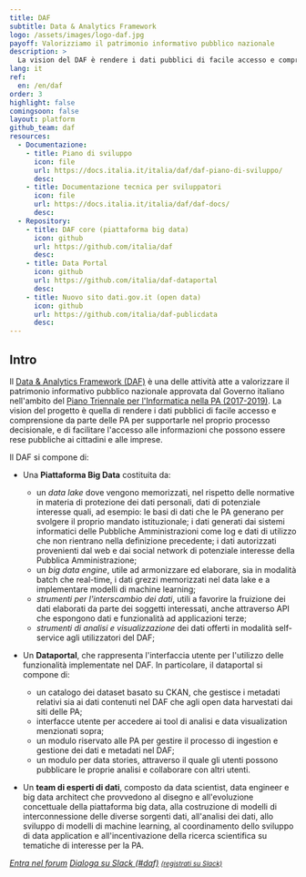 ```yaml
---
title: DAF
subtitle: Data & Analytics Framework
logo: /assets/images/logo-daf.jpg
payoff: Valorizziamo il patrimonio informativo pubblico nazionale
description: >
  La vision del DAF è rendere i dati pubblici di facile accesso e comprensione da parte delle PA per supportarle nel proprio data driven decision making, e di facilitare l'accesso alle informazioni che possono essere rese pubbliche da parte di cittadini e imprese.
lang: it
ref:
  en: /en/daf
order: 3
highlight: false
comingsoon: false
layout: platform
github_team: daf
resources:
  - Documentazione:
    - title: Piano di sviluppo
      icon: file
      url: https://docs.italia.it/italia/daf/daf-piano-di-sviluppo/
      desc: 
    - title: Documentazione tecnica per sviluppatori
      icon: file
      url: https://docs.italia.it/italia/daf/daf-docs/
      desc: 
  - Repository:
    - title: DAF core (piattaforma big data)
      icon: github
      url: https://github.com/italia/daf
      desc: 
    - title: Data Portal
      icon: github
      url: https://github.com/italia/daf-dataportal
      desc: 
    - title: Nuovo sito dati.gov.it (open data)
      icon: github
      url: https://github.com/italia/daf-publicdata
      desc: 
---
```


## Intro

Il [Data & Analytics Framework (DAF)](https://docs.italia.it/italia/piano-triennale-ict/pianotriennale-ict-doc/it/2017-2019/doc/09_data-analytics-framework.html) è una delle
attività atte a valorizzare il patrimonio informativo pubblico nazionale
approvata dal Governo italiano nell'ambito del [Piano Triennale per
l'Informatica nella PA (2017-2019)](https://pianotriennale-ict.italia.it/). La
vision del progetto è quella di rendere i dati pubblici di facile accesso e
comprensione da parte delle PA per supportarle nel proprio processo
decisionale, e di facilitare l'accesso alle informazioni che possono essere
rese pubbliche ai cittadini e alle imprese.

Il DAF si compone di:

 * Una **Piattaforma Big Data** costituita da:
    * un *data lake* dove vengono memorizzati, nel rispetto delle normative in
      materia di protezione dei dati personali, dati di potenziale interesse
      quali, ad esempio: le basi di dati che le PA generano per svolgere il
      proprio mandato istituzionale; i dati generati dai sistemi informatici
      delle Pubbliche Amministrazioni come log e dati di utilizzo che non
      rientrano nella definizione precedente; i dati autorizzati provenienti
      dal web e dai social network di potenziale interesse della Pubblica
      Amministrazione;
    * un *big data engine*, utile ad armonizzare ed elaborare, sia in modalità
      batch che real-time, i dati grezzi memorizzati nel data lake e a
      implementare modelli di machine learning;
    * *strumenti per l'interscambio dei dati*, utili a favorire la fruizione
      dei dati elaborati da parte dei soggetti interessati, anche attraverso
      API che espongono dati e funzionalità ad applicazioni terze;
    * *strumenti di analisi e visualizzazione* dei dati offerti in modalità
      self-service agli utilizzatori del DAF;
 * Un **Dataportal**, che rappresenta l'interfaccia utente per l'utilizzo delle
   funzionalità implementate nel DAF. In particolare, il dataportal si compone
   di:
    * un catalogo dei dataset basato su CKAN, che gestisce i metadati relativi
      sia ai dati contenuti nel DAF che agli open data harvestati dai siti
      delle PA;
    * interfacce utente per accedere ai tool di analisi e data visualization
      menzionati sopra;
    * un modulo riservato alle PA per gestire il processo di ingestion e
      gestione dei dati e metadati nel DAF;
    * un modulo per data stories, attraverso il quale gli utenti possono
      pubblicare le proprie analisi e collaborare con altri utenti.

 * Un **team di esperti di dati**, composto da data scientist, data engineer e
   big data architect che provvedono al disegno e all'evoluzione concettuale
   della piattaforma big data, alla costruzione di modelli di interconnessione
   delle diverse sorgenti dati, all'analisi dei dati, allo sviluppo di modelli
   di machine learning, al coordinamento dello sviluppo di data application e
   all'incentivazione della ricerca scientifica su tematiche di interesse per
   la PA.

<a class="btn btn-primary" href="https://forum.italia.it/c/daf"><i class="it-horn" /> Entra nel forum</a>
<a class="btn btn-primary" href="https://developersitalia.slack.com/messages/C760XQX9Q"><i class="it-comment" /> Dialoga su Slack (#daf)</a> <a href="https://slack.developers.italia.it/"><small>(registrati su Slack)</small></a>
